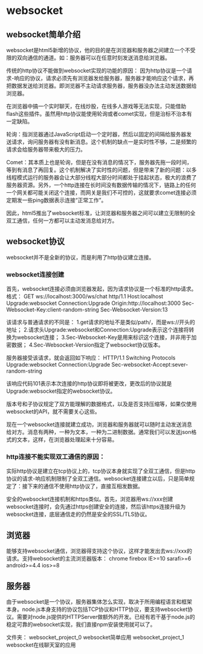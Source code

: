 # websocket
## websocket简单介绍
websocket是html5新增的协议，他的目的是在浏览器和服务器之间建立一个不受限的双向通信的通道。如：服务器可以在任意时刻发送消息给浏览器。

传统的http协议不能做到websocket实现的功能的原因：
因为http协议是一个请求-响应的协议，请求必须先有浏览器发给服务器，服务器才能响应这个请求，再把数据发送给浏览器。即浏览器不主动请求服务器，服务器没办法主动发送数据给浏览器。

在浏览器中搞一个实时聊天，在线炒股，在线多人游戏等无法实现，只能借助flash这些插件。虽然用http协议能使用轮询或者comet实现，但是治标不治本有一定缺陷。

轮询：指浏览器通过JavaScript启动一个定时器，然后以固定的间隔给服务器发送请求，询问服务器有没有新消息。这个机制的缺点一是实时性不够，二是频繁的请求会给服务器带来极大的压力。

Comet：其本质上也是轮询，但是在没有消息的情况下，服务器先拖一段时间，等到有消息了再回复。这个机制解决了实时性的问题，但是带来了新的问题：以多线程模式运行的服务器会让大部分线程大部分时间都处于挂起状态，极大的浪费了服务器资源。另外，一个http连接在长时间没有数据传输的情况下，链路上的任何一个网关都可能关闭这个连接，而网关是我们不可控的，这就要求comet连接必须定期发一些ping数据表示连接“正常工作”。

因此，html5推出了websocket标准，让浏览器和服务器之间可以建立无限制的全双工通信，任何一方都可以主动发消息给对方。

## websocket协议
websocket并不是全新的协议，而是利用了http协议建立连接。
### websocket连接创建
首先，websocket连接必须由浏览器发起，因为请求协议是一个标准的http请求。格式：
    GET ws://localhost:3000/ws/chat   http/1.1
    Host:localhost
    Upgrade:websocket
    Connection:Upgrade
    Origin:http://localhost:3000
    Sec-Websocket-Key:client-random-string
    Sec-Websocket-Version:13

该请求与普通请求的不同是：
1.get请求的地址不是类似/path/，而是ws://开头的地址；
2.请求头Upgrade:websocket和Connection:Upgrade表示这个连接将转换为websocket连接；
3.Sec-Websocket-Key是用来标识这个连接，并非用于加密数据；
4.Sec-Websocket-Version指定了websocket协议版本。

服务器接受该请求，就会返回如下响应：
    HTTP/1.1 Switching Protocols
    Upgrade:websocket
    Connection:Upgrade
    Sec-websocket-Accept:sever-random-string

该响应代码101表示本次连接的http协议即将被更改，更改后的协议就是Upgrade:websocket指定的websocket协议。

版本号和子协议规定了双方能理解的数据格式，以及是否支持压缩等，如果仅使用websocket的API，就不需要关心这些。

现在一个websocket连接就建立成功，浏览器和服务器就可以随时主动发送消息给对方。消息有两种，一种为文本，一种为二进制数据。通常我们可以发送json格式的文本，这样，在浏览器处理起来十分容易。

### http连接不能实现双工通信的原因：
实际http协议是建立在tcp协议上的，tcp协议本身就实现了全双工通信，但是http协议的请求-响应机制限制了全双工通信。websocket连接建立以后，只是简单规定了：接下来的通信不使用http协议了，直接互相发数据。

安全的websocket连接机制和https类似。首先，浏览器用ws://xxx创建websocket连接时，会先通过https创建安全的连接，然后该https连接升级为websocket连接，底层通信走的仍然是安全的SSL/TLS协议。

## 浏览器
能够支持websocket通信，浏览器得支持这个协议，这样才能发出去ws://xxx的请求。支持websocket的主流浏览器版本：
    chrome
    firebox
    IE>=10
    sarafi>=6
    android>=4.4
    ios>=8

## 服务器
由于websocket是一个协议，服务器集体怎么实现，取决于所用编程语言和框架本身。node.js本身支持的协议包括TCP协议和HTTP协议，要支持websocket协议。需要对node.js提供的HTTPServer做额外的开发。已经有若干基于node.js的稳定可靠的websocket实现，我们直接npm安装使用就可以了。



文件夹：
websocket_project_0 websocket简单应用
websocket_project_1 websocket在线聊天室的应用






